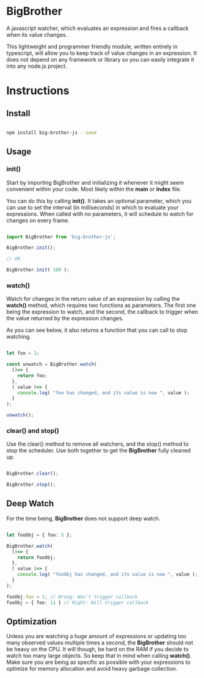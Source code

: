 # BigBrother
A javascript watcher, which evaluates an expression and fires a callback when its value changes.

This lightweight and programmer friendly module, written entirely in typescript, will allow you to keep track of value changes in an expression. It does not depend on any framework or library so you can easily integrate it into any node.js project.

# Instructions

## Install

```bash

npm install big-brother-js --save

```

## Usage

### init()

Start by importing BigBrother and initializing it whenever it might seem convenient within your code. Most likely within the **main** or **index** file.

You can do this by calling **init()**. It takes an optional parameter, which you can use to set the interval (in milliseconds) in which to evaluate your expressions. When called with no parameters, it will schedule to watch for changes on every frame.

```typescript

import BigBrother from 'big-brother-js';

BigBrother.init();

// OR

BigBrother.init( 100 );

```

### watch()

Watch for changes in the return value of an expression by calling the **watch()** method, which requires two functions as parameters. The first one being the expression to watch, and the second, the callback to trigger when the value returned by the expression changes.

As you can see below, it also returns a function that you can call to stop watching.

```typescript

let foo = 1;

const unwatch = BigBrother.watch(
  ()=> {
    return foo;
  },
  ( value )=> {
    console.log( "foo has changed, and its value is now ", value );
  }
);

unwatch();

```

### clear() and stop()

Use the clear() method to remove all watchers, and the stop() method to stop the scheduler. Use both together to get the **BigBrother** fully cleaned up.

```typescript

BigBrother.clear();

BigBrother.stop();

```

## Deep Watch

For the time being, **BigBrother** does not support deep watch.

```typescript

let fooObj = { foo: 5 };

BigBrother.watch(
  ()=> {
    return fooObj;
  },
  ( value )=> {
    console.log( "fooObj has changed, and its value is now ", value );
  }
);

fooObj.foo = 1; // Wrong: Won't trigger callback
fooObj = { foo: 11 } // Right: Will trigger callback

```

## Optimization

Unless you are watching a huge amount of expressions or updating too many observed values multiple times a second, the **BigBrother** should not be heavy on the CPU. It will though, be hard on the RAM if you decide to watch too many large objects. So keep that in mind when calling **watch()**. Make sure you are being as specific as possible with your expressions to optimize for memory allocation and avoid heavy garbage collection.

